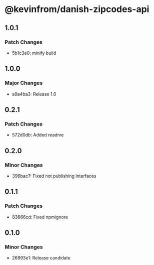 # @kevinfrom/danish-zipcodes-api

## 1.0.1

### Patch Changes

- 5b1c3e0: minify build

## 1.0.0

### Major Changes

- a9a4ba3: Release 1.0

## 0.2.1

### Patch Changes

- 572d0db: Added readme

## 0.2.0

### Minor Changes

- 396bac7: Fixed not publishing interfaces

## 0.1.1

### Patch Changes

- 83666cd: Fixed npmignore

## 0.1.0

### Minor Changes

- 26893e1: Release candidate
